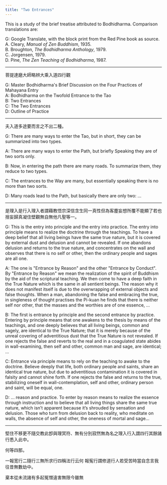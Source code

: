```yaml
---
title: "Two Entrances"
---
```


This is a study of the brief treatise attributed to Bodhidharma. Comparison translations are: 

G: Google Translate, with the block print from the Red Pine book as source.  
A. Cleary, *Manual of Zen Buddhism*, 1935.  
B. Broughton, *The Bodhidharma Anthology*, 1979.  
C. Jorgensen, 1979.  
D. Pine, *The Zen Teaching of Bodhidharma*, 1987.  

---

菩提達磨大師略辨大乘入道四行觀

G: Master Bodhidharma's Brief Discussion on the Four Practices of Mahayana Entry  
A: Bodhidharma on the Twofold Entrance to the Tao  
B: Two Entrances  
C: The Two Entrances  
D: Outline of Practice  

-------

夫入道多途要而言之不出二種。

G: There are many ways to enter the Tao, but in short, they can be summarized into two types.

A: There are many ways to enter the Path, but briefly Speaking they are of two sorts only. 
 
B:	Now, in entering the path there are many roads. To summarize them, they reduce to two types.  

C: The entrances to the Way are many, but essentially speaking there is no more than two sorts.

D: Many roads lead to the Path, but basically there are only two: ...

---

是理入是行入理入者謂藉教悟宗深信含生同一真性但為客塵妄想所覆不能顯了若也捨妄歸真凝住壁觀無自無他凡聖等一。

G: This is the entry into principle and the entry into practice. The entry into principle means to realize the doctrine through the teachings. To have a deep belief that all living beings have the same true nature, but it is covered by external dust and delusion and cannot be revealed. If one abandons delusion and returns to the true nature, and concentrates on the wall and observes that there is no self or other, then the ordinary people and sages are all one.

A: The one is "Entrance by Reason" and the other "Entrance by Conduct". By "Entrance by Reason" we mean the realization of the spirit of Buddhism by the aid of the scriptural teaching. We then come to have a deep faith in the True Nature which is the same in all sentient beings. The reason why it does not manifest itself is due to the overwrapping of external objects and false thoughts. When a man, abandoning the false and embracing the true, in singleness of thought practises the Pi-kuan he finds that there is neither self nor other, that the masses and the worthies are of one essence, ...

B:	 The first is entrance by principle and the second entrance by practice. Entering by principle means that one awakens to the thesis by means of the teachings, and one deeply believes that all living beings, common and sagely, are identical to the True Nature; that it is merely because of the unreal covering of adventitious dust that the True Nature is not revealed. If one rejects the false and reverts to the real and in a coagulated state abides in wall-examining, then self and other, common man and sage, are identical; ...

C: Entrance via principle means to rely on the teaching to awake to the doctrine. Believe deeply that life, both ordinary people and saints, share an identical true nature, but due to adventitious contamination it
is covered in falsity and cannot shine forth. If one rejects the false and returns to the true, stabilizing oneself in wall-contemplation, self and other, ordinary person and saint, will be equal, one. 

D: ... reason and practice. To enter by reason means to realize the essence through instruction and to believe that all living things share the same true nature, which isn’t apparent because it’s shrouded by sensation and delusion. Those who turn from delusion back to reality, who meditate on walls, the absence of self and other, the oneness of mortal and sage...

---

堅住不移更不隨交教此卽與理冥符、無有分別寂然無為名之理入行入謂四行其餘諸行悉入此中。

何等四那。

一報宽行二隨行三無所求行四稱法行云何
報寃行謂修道行人若受苦時當自念言我往昔無數劫中。

棄本從未流諸有多起冤憎違害無限今雖無
